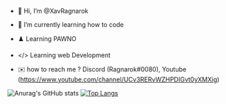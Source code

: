 - 👋 Hi, I’m @XavRagnarok
- 🌱 I’m currently learning how to code
- ♟️ Learning PAWNO
- </> Learning web Development

- ✉️ how to reach me ? Discord (Ragnarok#0080), Youtube (https://www.youtube.com/channel/UCv3RERvWZHPDIGvt0yXMXig)

![Anurag's GitHub stats](https://github-readme-stats.vercel.app/api?username=XavRagnarok&show_icons=true&theme=radical) [![Top Langs](https://github-readme-stats.vercel.app/api/top-langs/?username=XavRagnarok)](https://github.com/anuraghazra/github-readme-stats)
<!---
XavRagnarok/XavRagnarok is a ✨ special ✨ repository because its `README.md` (this file) appears on your GitHub profile.
You can click the Preview link to take a look at your changes.
--->
